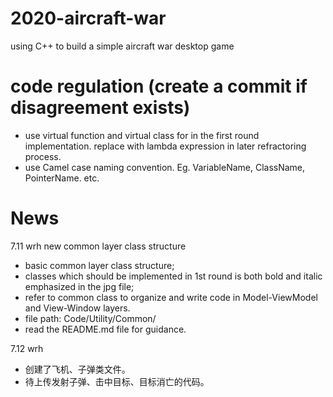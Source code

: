 # 2020-aircraft-war
using C++ to build a simple aircraft war desktop game
# code regulation (create a commit if disagreement exists)
- use virtual function and virtual class for in the first round implementation. replace with lambda expression in later refractoring process.
- use Camel case naming convention. Eg. VariableName, ClassName, PointerName. etc.
# News
7.11 wrh 
new common layer class structure
- basic common layer class structure;
- classes which should be implemented in 1st round is both bold and italic emphasized in the jpg file;
- refer to common class to organize and write code in Model-ViewModel and View-Window layers.
- file path: Code/Utility/Common/
- read the README.md file for guidance.

7.12 wrh
- 创建了飞机、子弹类文件。
- 待上传发射子弹、击中目标、目标消亡的代码。
